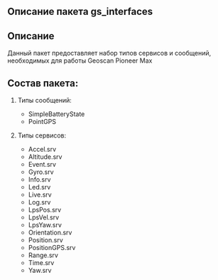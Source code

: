 ## Описание пакета gs_interfaces

## Описание
Данный пакет предоставляет набор типов сервисов и сообщений, необходимых для работы Geoscan Pioneer Max

## Состав пакета:
1. Типы сообщений:
    * SimpleBatteryState
    * PointGPS

1. Типы сервисов:
    * Accel.srv
    * Altitude.srv
    * Event.srv
    * Gyro.srv
    * Info.srv
    * Led.srv
    * Live.srv
    * Log.srv
    * LpsPos.srv
    * LpsVel.srv
    * LpsYaw.srv
    * Orientation.srv
    * Position.srv
    * PositionGPS.srv
    * Range.srv
    * Time.srv
    * Yaw.srv
